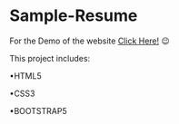 # Sample-Resume

For the Demo of the website 
[Click Here!](https://yasaman-ghobadi.github.io/Sample-Resume/) 😉

This project includes:

•HTML5

•CSS3 

•BOOTSTRAP5 
